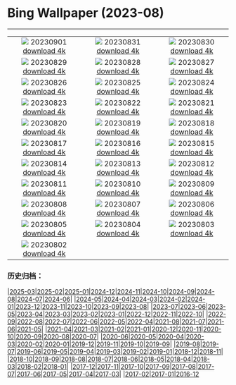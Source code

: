 # Bing Wallpaper (2023-08)
**************
| | | |
| :----: | :----: | :----: |
| ![](https://www.bing.com/th?id=OHR.TurkeyTailMush_DE-DE7496636357_1920x1080.jpg) 20230901 [download 4k](https://www.bing.com/th?id=OHR.TurkeyTailMush_DE-DE7496636357_UHD.jpg) | ![](https://www.bing.com/th?id=OHR.CassiusFlorentius_DE-DE8060490789_1920x1080.jpg) 20230831 [download 4k](https://www.bing.com/th?id=OHR.CassiusFlorentius_DE-DE8060490789_UHD.jpg) | ![](https://www.bing.com/th?id=OHR.NingalooShark_DE-DE6573151950_1920x1080.jpg) 20230830 [download 4k](https://www.bing.com/th?id=OHR.NingalooShark_DE-DE6573151950_UHD.jpg) |
| ![](https://www.bing.com/th?id=OHR.AvatarMountain_DE-DE4930608814_1920x1080.jpg) 20230829 [download 4k](https://www.bing.com/th?id=OHR.AvatarMountain_DE-DE4930608814_UHD.jpg) | ![](https://www.bing.com/th?id=OHR.DubrovnikHarbor_DE-DE5532688724_1920x1080.jpg) 20230828 [download 4k](https://www.bing.com/th?id=OHR.DubrovnikHarbor_DE-DE5532688724_UHD.jpg) | ![](https://www.bing.com/th?id=OHR.JejuIsland_DE-DE4817558281_1920x1080.jpg) 20230827 [download 4k](https://www.bing.com/th?id=OHR.JejuIsland_DE-DE4817558281_UHD.jpg) |
| ![](https://www.bing.com/th?id=OHR.MuseumIsland_DE-DE4387476793_1920x1080.jpg) 20230826 [download 4k](https://www.bing.com/th?id=OHR.MuseumIsland_DE-DE4387476793_UHD.jpg) | ![](https://www.bing.com/th?id=OHR.YellowstoneFalls_DE-DE1411382450_1920x1080.jpg) 20230825 [download 4k](https://www.bing.com/th?id=OHR.YellowstoneFalls_DE-DE1411382450_UHD.jpg) | ![](https://www.bing.com/th?id=OHR.Rothenburg_DE-DE4473988818_1920x1080.jpg) 20230824 [download 4k](https://www.bing.com/th?id=OHR.Rothenburg_DE-DE4473988818_UHD.jpg) |
| ![](https://www.bing.com/th?id=OHR.SkogafossWaterfall_DE-DE3965577607_1920x1080.jpg) 20230823 [download 4k](https://www.bing.com/th?id=OHR.SkogafossWaterfall_DE-DE3965577607_UHD.jpg) | ![](https://www.bing.com/th?id=OHR.TunisiaAmphitheatre_DE-DE3554422435_1920x1080.jpg) 20230822 [download 4k](https://www.bing.com/th?id=OHR.TunisiaAmphitheatre_DE-DE3554422435_UHD.jpg) | ![](https://www.bing.com/th?id=OHR.EmeraldLakeYukon_DE-DE3171972927_1920x1080.jpg) 20230821 [download 4k](https://www.bing.com/th?id=OHR.EmeraldLakeYukon_DE-DE3171972927_UHD.jpg) |
| ![](https://www.bing.com/th?id=OHR.StartPointLight_DE-DE0396922418_1920x1080.jpg) 20230820 [download 4k](https://www.bing.com/th?id=OHR.StartPointLight_DE-DE0396922418_UHD.jpg) | ![](https://www.bing.com/th?id=OHR.CameraSquirrel_DE-DE9987181480_1920x1080.jpg) 20230819 [download 4k](https://www.bing.com/th?id=OHR.CameraSquirrel_DE-DE9987181480_UHD.jpg) | ![](https://www.bing.com/th?id=OHR.LuebeckRiverTrave_DE-DE9748336863_1920x1080.jpg) 20230818 [download 4k](https://www.bing.com/th?id=OHR.LuebeckRiverTrave_DE-DE9748336863_UHD.jpg) |
| ![](https://www.bing.com/th?id=OHR.BucerosBicornis_DE-DE7282207548_1920x1080.jpg) 20230817 [download 4k](https://www.bing.com/th?id=OHR.BucerosBicornis_DE-DE7282207548_UHD.jpg) | ![](https://www.bing.com/th?id=OHR.KeyWestBridge_DE-DE0913922445_1920x1080.jpg) 20230816 [download 4k](https://www.bing.com/th?id=OHR.KeyWestBridge_DE-DE0913922445_UHD.jpg) | ![](https://www.bing.com/th?id=OHR.TaorminaSquare_DE-DE8419551303_1920x1080.jpg) 20230815 [download 4k](https://www.bing.com/th?id=OHR.TaorminaSquare_DE-DE8419551303_UHD.jpg) |
| ![](https://www.bing.com/th?id=OHR.GeckoLeaf_DE-DE4962242686_1920x1080.jpg) 20230814 [download 4k](https://www.bing.com/th?id=OHR.GeckoLeaf_DE-DE4962242686_UHD.jpg) | ![](https://www.bing.com/th?id=OHR.PerseidsOregon_DE-DE7453606880_1920x1080.jpg) 20230813 [download 4k](https://www.bing.com/th?id=OHR.PerseidsOregon_DE-DE7453606880_UHD.jpg) | ![](https://www.bing.com/th?id=OHR.ThreeElephants_DE-DE4887796804_1920x1080.jpg) 20230812 [download 4k](https://www.bing.com/th?id=OHR.ThreeElephants_DE-DE4887796804_UHD.jpg) |
| ![](https://www.bing.com/th?id=OHR.JupiterArtland_DE-DE5348039414_1920x1080.jpg) 20230811 [download 4k](https://www.bing.com/th?id=OHR.JupiterArtland_DE-DE5348039414_UHD.jpg) | ![](https://www.bing.com/th?id=OHR.WorldLionDay_DE-DE3554846602_1920x1080.jpg) 20230810 [download 4k](https://www.bing.com/th?id=OHR.WorldLionDay_DE-DE3554846602_UHD.jpg) | ![](https://www.bing.com/th?id=OHR.BathurstArt_DE-DE4645187726_1920x1080.jpg) 20230809 [download 4k](https://www.bing.com/th?id=OHR.BathurstArt_DE-DE4645187726_UHD.jpg) |
| ![](https://www.bing.com/th?id=OHR.InfinityTaipei_DE-DE3086691041_1920x1080.jpg) 20230808 [download 4k](https://www.bing.com/th?id=OHR.InfinityTaipei_DE-DE3086691041_UHD.jpg) | ![](https://www.bing.com/th?id=OHR.BodieNC_DE-DE6827272449_1920x1080.jpg) 20230807 [download 4k](https://www.bing.com/th?id=OHR.BodieNC_DE-DE6827272449_UHD.jpg) | ![](https://www.bing.com/th?id=OHR.NaganoPond_DE-DE6341491566_1920x1080.jpg) 20230806 [download 4k](https://www.bing.com/th?id=OHR.NaganoPond_DE-DE6341491566_UHD.jpg) |
| ![](https://www.bing.com/th?id=OHR.Bogenbruecke_DE-DE4748287145_1920x1080.jpg) 20230805 [download 4k](https://www.bing.com/th?id=OHR.Bogenbruecke_DE-DE4748287145_UHD.jpg) | ![](https://www.bing.com/th?id=OHR.GothicRuins_DE-DE5741219714_1920x1080.jpg) 20230804 [download 4k](https://www.bing.com/th?id=OHR.GothicRuins_DE-DE5741219714_UHD.jpg) | ![](https://www.bing.com/th?id=OHR.ZelenciSprings_DE-DE5038912927_1920x1080.jpg) 20230803 [download 4k](https://www.bing.com/th?id=OHR.ZelenciSprings_DE-DE5038912927_UHD.jpg) |
| ![](https://www.bing.com/th?id=OHR.CapitolButte_DE-DE2292807711_1920x1080.jpg) 20230802 [download 4k](https://www.bing.com/th?id=OHR.CapitolButte_DE-DE2292807711_UHD.jpg) |  |  |

### 历史归档：

|[2025-03](/../2025-03/2025-03.md)|[2025-02](/../2025-02/2025-02.md)|[2025-01](/../2025-01/2025-01.md)|[2024-12](/../2024-12/2024-12.md)|[2024-11](/../2024-11/2024-11.md)|[2024-10](/../2024-10/2024-10.md)|[2024-09](/../2024-09/2024-09.md)|[2024-08](/../2024-08/2024-08.md)|[2024-07](/../2024-07/2024-07.md)|[2024-06](/../2024-06/2024-06.md)|
|[2024-05](/../2024-05/2024-05.md)|[2024-04](/../2024-04/2024-04.md)|[2024-03](/../2024-03/2024-03.md)|[2024-02](/../2024-02/2024-02.md)|[2024-01](/../2024-01/2024-01.md)|[2023-12](/../2023-12/2023-12.md)|[2023-11](/../2023-11/2023-11.md)|[2023-10](/../2023-10/2023-10.md)|[2023-09](/../2023-09/2023-09.md)|[2023-08](/2023-08.md)|
|[2023-07](/../2023-07/2023-07.md)|[2023-06](/../2023-06/2023-06.md)|[2023-05](/../2023-05/2023-05.md)|[2023-04](/../2023-04/2023-04.md)|[2023-03](/../2023-03/2023-03.md)|[2023-02](/../2023-02/2023-02.md)|[2023-01](/../2023-01/2023-01.md)|[2022-12](/../2022-12/2022-12.md)|[2022-11](/../2022-11/2022-11.md)|[2022-10](/../2022-10/2022-10.md)|
|[2022-09](/../2022-09/2022-09.md)|[2022-08](/../2022-08/2022-08.md)|[2022-07](/../2022-07/2022-07.md)|[2022-06](/../2022-06/2022-06.md)|[2022-05](/../2022-05/2022-05.md)|[2022-04](/../2022-04/2022-04.md)|[2021-08](/../2021-08/2021-08.md)|[2021-07](/../2021-07/2021-07.md)|[2021-06](/../2021-06/2021-06.md)|[2021-05](/../2021-05/2021-05.md)|
|[2021-04](/../2021-04/2021-04.md)|[2021-03](/../2021-03/2021-03.md)|[2021-02](/../2021-02/2021-02.md)|[2021-01](/../2021-01/2021-01.md)|[2020-12](/../2020-12/2020-12.md)|[2020-11](/../2020-11/2020-11.md)|[2020-10](/../2020-10/2020-10.md)|[2020-09](/../2020-09/2020-09.md)|[2020-08](/../2020-08/2020-08.md)|[2020-07](/../2020-07/2020-07.md)|
|[2020-06](/../2020-06/2020-06.md)|[2020-05](/../2020-05/2020-05.md)|[2020-04](/../2020-04/2020-04.md)|[2020-03](/../2020-03/2020-03.md)|[2020-02](/../2020-02/2020-02.md)|[2020-01](/../2020-01/2020-01.md)|[2019-12](/../2019-12/2019-12.md)|[2019-11](/../2019-11/2019-11.md)|[2019-10](/../2019-10/2019-10.md)|[2019-09](/../2019-09/2019-09.md)|
|[2019-08](/../2019-08/2019-08.md)|[2019-07](/../2019-07/2019-07.md)|[2019-06](/../2019-06/2019-06.md)|[2019-05](/../2019-05/2019-05.md)|[2019-04](/../2019-04/2019-04.md)|[2019-03](/../2019-03/2019-03.md)|[2019-02](/../2019-02/2019-02.md)|[2019-01](/../2019-01/2019-01.md)|[2018-12](/../2018-12/2018-12.md)|[2018-11](/../2018-11/2018-11.md)|
|[2018-10](/../2018-10/2018-10.md)|[2018-09](/../2018-09/2018-09.md)|[2018-08](/../2018-08/2018-08.md)|[2018-07](/../2018-07/2018-07.md)|[2018-06](/../2018-06/2018-06.md)|[2018-05](/../2018-05/2018-05.md)|[2018-04](/../2018-04/2018-04.md)|[2018-03](/../2018-03/2018-03.md)|[2018-02](/../2018-02/2018-02.md)|[2018-01](/../2018-01/2018-01.md)|
|[2017-12](/../2017-12/2017-12.md)|[2017-11](/../2017-11/2017-11.md)|[2017-10](/../2017-10/2017-10.md)|[2017-09](/../2017-09/2017-09.md)|[2017-08](/../2017-08/2017-08.md)|[2017-07](/../2017-07/2017-07.md)|[2017-06](/../2017-06/2017-06.md)|[2017-05](/../2017-05/2017-05.md)|[2017-04](/../2017-04/2017-04.md)|[2017-03](/../2017-03/2017-03.md)|
|[2017-02](/../2017-02/2017-02.md)|[2017-01](/../2017-01/2017-01.md)|[2016-12](/../2016-12/2016-12.md)